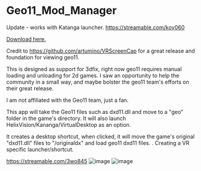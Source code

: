 # Geo11_Mod_Manager 

Update -  works with Katanga launcher. https://streamable.com/kov060

[Download here.](https://github.com/samfisherirl/Geo11_Mod_Manager/releases) 

Credit to https://github.com/artumino/VRScreenCap for a great release and foundation for viewing geo11.

This is designed as support for 3dfix, right now geo11 requires manual loading and unloading for 2d games. I saw an opportunity to help the community in a small way, and maybe bolster the geo11 team's efforts on their great release.

I am not affiliated with the Geo11 team, just a fan.

This app will take the Geo11 files such as dxd11.dll and move to a "geo" folder in the game's directory. It will also launch HelixVision/Kananga/VirtualDesktop as an option. 

It creates a desktop shortcut, when clicked, it will move the game's original "dxd11.dll" files to "/originaldx" and load geo11 dxd11 files. . Creating a VR specific launcher/shortcut.

https://streamable.com/3wo845
![image](https://user-images.githubusercontent.com/98753696/179732813-e60a7df4-ecc5-4160-a442-55f126287d06.png)
![image](https://user-images.githubusercontent.com/98753696/180579200-d9114398-d552-459c-923c-b9315ecf7a17.png)
